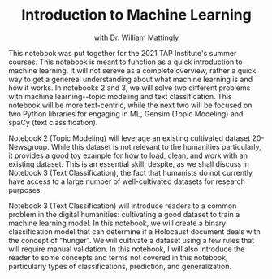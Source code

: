 
# <div align="center">Introduction to Machine Learning</div>
<div align="center">
  with
  Dr. William Mattingly
</div>


This notebook was put together for the 2021 TAP Institute's summer courses. This notebook is meant to function as a quick introduction to machine learning. It will not sereve as a complete overview, rather a quick way to get a genereal understanding about what machine learning is and how it works. In notebooks 2 and 3, we will solve two different problems with machine learning--topic modeling and text classification. This notebook will be more text-centric, while the next two will be focused on two Python libraries for engaging in ML, Gensim (Topic Modeling) and spaCy (text classification).

Notebook 2 (Topic Modeling) will leverage an existing cultivated dataset 20-Newsgroup. While this dataset is not relevant to the humanities particularly, it provides a good toy example for how to load, clean, and work with an existing dataset. This is an essential skill, despite, as we shall discuss in Notebook 3 (Text Classification), the fact that humanists do not currently have access to a large number of well-cultivated datasets for research purposes.

Notebook 3 (Text Classification) will introduce readers to a common problem in the digital humanities: cultivating a good dataset to train a machine learning model. In this notebook, we will create a binary classification model that can determine if a Holocaust document deals with the concept of "hunger". We will cultivate a dataset using a few rules that will require manual validation. In this notebook, I will also introduce the reader to some concepts and terms not covered in this notebook, particularly types of classifications, prediction, and generalization.
